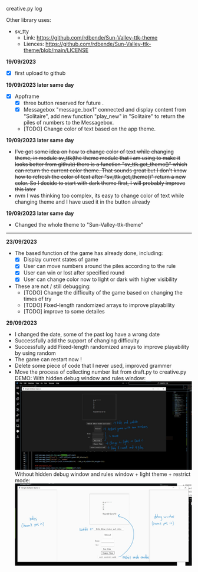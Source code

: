 creative.py log

Other library uses:

- sv_tty
    - Link: https://github.com/rdbende/Sun-Valley-ttk-theme
    - Liences: https://github.com/rdbende/Sun-Valley-ttk-theme/blob/main/LICENSE


**19/09/2023**
- [x] first upload to github

**19/09/2023 later same day**
- [x] Appframe
    - [x] three button reserved for future .
    - [x] Messagebox "message_box1" connected and display content from "Solitaire", add new function "play_new" in "Solitaire" to return the piles of numbers to the Messagebox.
    - [TODO] Change color of text based on the app theme.

**19/09/2023 later same day** 
- <del>I've got some idea on how to change color of text while changing theme, in module sv_ttk(the theme module that i am using to make it looks better from github) there is a function "sv_ttk.get_theme()" which can return the current color theme. That sounds great but I don't know how to refresh the color of text after "sv_ttk.get_theme()" return a new color. So I decide to start with dark theme first, I will probably improve this later</del>
- nvm I was thinking too complex, its easy to change color of text while changing theme and I have used it in the button already 

**19/09/2023 later same day** 
- Changed the whole theme to "Sun-Valley-ttk-theme"
-----------------------------

**23/09/2023** 
- The based function of the game has already done, including: 
  - [x] Display current states of game
  - [x] User can move numbers around the piles according to the rule
  - [x] User can win or lost after specified round
  - [x] User can change color now to light or dark with higher visibility
- These are not / still debugging:
  - [TODO] Change the difficulty of the game based on changing the times of try
  - [TODO] Fixed-length randomized arrays to improve playability
  - [TODO] improve to some detailes

**29/09/2023** 
- I changed the date, some of the past log have a wrong date
- Successfully add the support of changing difficulty
- Successfully add Fixed-length randomized arrays to improve playability by using random
- The game can restart now !
- Delete some piece of code that I never used, improved grammer
- Move the process of collecting number list from draft.py to creative.py
DEMO:
With hidden debug window and rules window:
![Alt text](image-1.png)
Without hidden debug window and rules window + light theme + restrict mode:
![Alt text](image-2.png) 